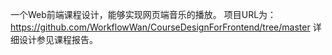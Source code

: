 一个Web前端课程设计，能够实现网页端音乐的播放。
项目URL为：https://github.com/WorkflowWan/CourseDesignForFrontend/tree/master
详细设计参见课程报告。
